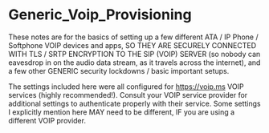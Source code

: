 # Generic_Voip_Provisioning

These notes are for the basics of setting up a few different ATA / IP Phone / Softphone VOIP devices and apps, SO THEY ARE SECURELY CONNECTED WITH TLS / SRTP ENCRYPTION TO THE SIP (VOIP) SERVER (so nobody can eavesdrop in on the audio data stream, as it travels across the internet), and a few other GENERIC security lockdowns / basic important setups. 

The settings included here were all configured for https://voip.ms VOIP services (highly recommended!). Consult your VOIP service provider for additional settings to authenticate properly with their service. Some settings I explicitly mention here MAY need to be different, IF you are using a different VOIP provider.
